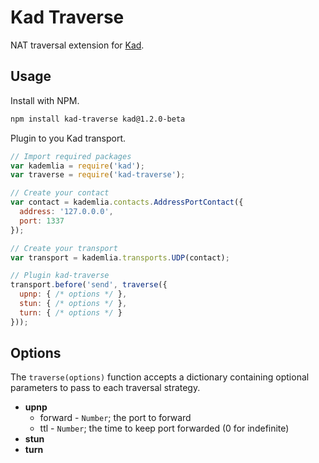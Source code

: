Kad Traverse
============

NAT traversal extension for [Kad](https://github.com/gordonwritescode/kad).

Usage
-----

Install with NPM.

```bash
npm install kad-traverse kad@1.2.0-beta
```

Plugin to you Kad transport.

```js
// Import required packages
var kademlia = require('kad');
var traverse = require('kad-traverse');

// Create your contact
var contact = kademlia.contacts.AddressPortContact({
  address: '127.0.0.0',
  port: 1337
});

// Create your transport
var transport = kademlia.transports.UDP(contact);

// Plugin kad-traverse
transport.before('send', traverse({
  upnp: { /* options */ },
  stun: { /* options */ },
  turn: { /* options */ }
}));
```

Options
-------

The `traverse(options)` function accepts a dictionary containing optional
parameters to pass to each traversal strategy.

* **upnp**
  * forward - `Number`; the port to forward
  * ttl - `Number`; the time to keep port forwarded (0 for indefinite)
* **stun**
* **turn**
